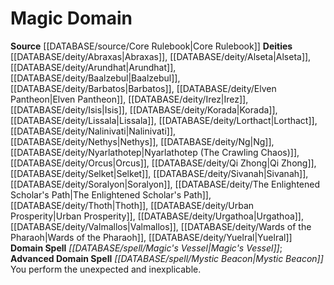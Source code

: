 ﻿---
advanced_domain_spell: '[[DATABASE/spell/Mystic Beacon|Mystic Beacon]]'
deity:
- '[[DATABASE/deity/Abraxas|Abraxas]]'
- '[[DATABASE/deity/Alseta|Alseta]]'
- '[[DATABASE/deity/Arundhat|Arundhat]]'
- '[[DATABASE/deity/Baalzebul|Baalzebul]]'
- '[[DATABASE/deity/Barbatos|Barbatos]]'
- '[[DATABASE/deity/Elven Pantheon|Elven Pantheon]]'
- '[[DATABASE/deity/Irez|Irez]]'
- '[[DATABASE/deity/Isis|Isis]]'
- '[[DATABASE/deity/Korada|Korada]]'
- '[[DATABASE/deity/Lissala|Lissala]]'
- '[[DATABASE/deity/Lorthact|Lorthact]]'
- '[[DATABASE/deity/Nalinivati|Nalinivati]]'
- '[[DATABASE/deity/Nethys|Nethys]]'
- '[[DATABASE/deity/Ng|Ng]]'
- '[[DATABASE/deity/Nyarlathotep|Nyarlathotep (The Crawling Chaos)]]'
- '[[DATABASE/deity/Orcus|Orcus]]'
- '[[DATABASE/deity/Qi Zhong|QiZhong]]'
- '[[DATABASE/deity/Selket|Selket]]'
- '[[DATABASE/deity/Sivanah|Sivanah]]'
- '[[DATABASE/deity/Soralyon|Soralyon]]'
- '[[DATABASE/deity/The Enlightened Scholar''s Path|The Enlightened Scholar''s Path]]'
- '[[DATABASE/deity/Thoth|Thoth]]'
- '[[DATABASE/deity/Urban Prosperity|UrbanProsperity]]'
- '[[DATABASE/deity/Urgathoa|Urgathoa]]'
- '[[DATABASE/deity/Valmallos|Valmallos]]'
- '[[DATABASE/deity/Wards of the Pharaoh|Wards of the Pharaoh]]'
- '[[DATABASE/deity/Yuelral|Yuelral]]'
domain:
- '[[DATABASE/domain/Magic Domain|Magic]]'
domain_spell: '[[DATABASE/spell/Magic''s Vessel|Magic''s Vessel]]'
id: '19'
name: Magic Domain
rarity: Common
source: '[[DATABASE/source/Core Rulebook|Core Rulebook]]'
type: Domain

---
# Magic Domain

**Source** [[DATABASE/source/Core Rulebook|Core Rulebook]] 
**Deities** [[DATABASE/deity/Abraxas|Abraxas]], [[DATABASE/deity/Alseta|Alseta]], [[DATABASE/deity/Arundhat|Arundhat]], [[DATABASE/deity/Baalzebul|Baalzebul]], [[DATABASE/deity/Barbatos|Barbatos]], [[DATABASE/deity/Elven Pantheon|Elven Pantheon]], [[DATABASE/deity/Irez|Irez]], [[DATABASE/deity/Isis|Isis]], [[DATABASE/deity/Korada|Korada]], [[DATABASE/deity/Lissala|Lissala]], [[DATABASE/deity/Lorthact|Lorthact]], [[DATABASE/deity/Nalinivati|Nalinivati]], [[DATABASE/deity/Nethys|Nethys]], [[DATABASE/deity/Ng|Ng]], [[DATABASE/deity/Nyarlathotep|Nyarlathotep (The Crawling Chaos)]], [[DATABASE/deity/Orcus|Orcus]], [[DATABASE/deity/Qi Zhong|Qi Zhong]], [[DATABASE/deity/Selket|Selket]], [[DATABASE/deity/Sivanah|Sivanah]], [[DATABASE/deity/Soralyon|Soralyon]], [[DATABASE/deity/The Enlightened Scholar's Path|The Enlightened Scholar's Path]], [[DATABASE/deity/Thoth|Thoth]], [[DATABASE/deity/Urban Prosperity|Urban Prosperity]], [[DATABASE/deity/Urgathoa|Urgathoa]], [[DATABASE/deity/Valmallos|Valmallos]], [[DATABASE/deity/Wards of the Pharaoh|Wards of the Pharaoh]], [[DATABASE/deity/Yuelral|Yuelral]]
**Domain Spell** _[[DATABASE/spell/Magic's Vessel|Magic's Vessel]]_; **Advanced Domain Spell** _[[DATABASE/spell/Mystic Beacon|Mystic Beacon]]_
You perform the unexpected and inexplicable.